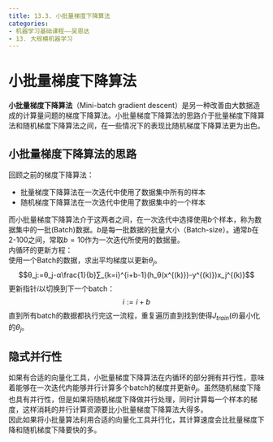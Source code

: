 ```yaml
---
title: 13.3. 小批量梯度下降算法
categories: 
- 机器学习基础课程——吴恩达
- 13. 大规模机器学习
---
```

# 小批量梯度下降算法
**小批量梯度下降算法**（Mini-batch gradient descent）是另一种改善由大数据造成的计算量问题的梯度下降算法。小批量梯度下降算法的思路介于批量梯度下降算法和随机梯度下降算法之间，在一些情况下的表现比随机梯度下降算法更为出色。  

## 小批量梯度下降算法的思路
回顾之前的梯度下降算法：  
- 批量梯度下降算法在一次迭代中使用了数据集中所有的样本  
- 随机梯度下降算法在一次迭代中使用了数据集中的一个样本  

而小批量梯度下降算法介于这两者之间，在一次迭代中选择使用$b$个样本，称为数据集中的一批(Batch)数据。$b$是每一批数据的批量大小（Batch-size）。通常$b$在2-100之间，常取$b=10$作为一次迭代所使用的数据量。  
内循环的更新方程：   
使用一个Batch的数据，求出平均梯度以更新$θ_j$。  
$$θ_j:=θ_j-α\frac{1}{b}∑_{k=i}^{i+b-1}(h_θ(x^{(k)})-y^{(k)})x_j^{(k)}$$
更新指针$i$以切换到下一个batch：  
$$i:=i+b$$
直到所有batch的数据都执行完这一流程，重复遍历直到找到使得$J_{train}(θ)$最小化的$θ_j$。  

## 隐式并行性
如果有合适的向量化工具，小批量梯度下降算法在内循环的部分拥有并行性，意味着能够在一次迭代内能够并行计算多个batch的梯度并更新$θ_j$。虽然随机梯度下降也具有并行性，但是如果将随机梯度下降做并行处理，同时计算每一个样本的梯度，这样消耗的并行计算资源要比小批量梯度下降算法大得多。  
因此如果将小批量算法利用合适的向量化工具并行化，其计算速度会比批量梯度下降和随机梯度下降要快的多。  
